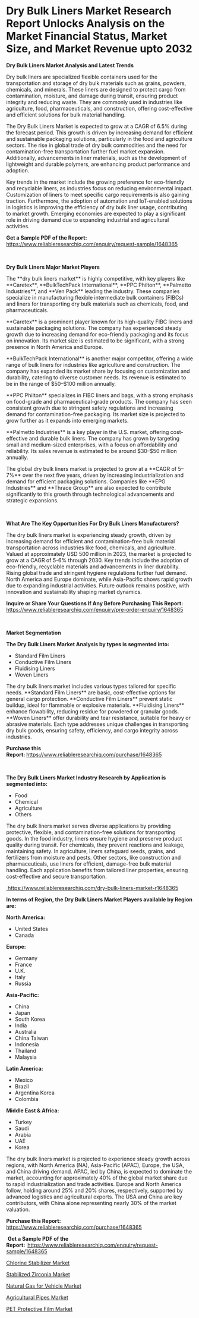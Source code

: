 <p><h1>Dry Bulk Liners Market Research Report Unlocks Analysis on the Market Financial Status, Market Size, and Market Revenue upto 2032</h1></p><p><strong>Dry Bulk Liners Market Analysis and Latest Trends</strong></p>
<p><p>Dry bulk liners are specialized flexible containers used for the transportation and storage of dry bulk materials such as grains, powders, chemicals, and minerals. These liners are designed to protect cargo from contamination, moisture, and damage during transit, ensuring product integrity and reducing waste. They are commonly used in industries like agriculture, food, pharmaceuticals, and construction, offering cost-effective and efficient solutions for bulk material handling.</p><p>The Dry Bulk Liners Market is expected to grow at a CAGR of 6.5% during the forecast period. This growth is driven by increasing demand for efficient and sustainable packaging solutions, particularly in the food and agriculture sectors. The rise in global trade of dry bulk commodities and the need for contamination-free transportation further fuel market expansion. Additionally, advancements in liner materials, such as the development of lightweight and durable polymers, are enhancing product performance and adoption.</p><p>Key trends in the market include the growing preference for eco-friendly and recyclable liners, as industries focus on reducing environmental impact. Customization of liners to meet specific cargo requirements is also gaining traction. Furthermore, the adoption of automation and IoT-enabled solutions in logistics is improving the efficiency of dry bulk liner usage, contributing to market growth. Emerging economies are expected to play a significant role in driving demand due to expanding industrial and agricultural activities.</p></p>
<p><strong>Get a Sample PDF of the Report:&nbsp;</strong> <a href="https://www.reliableresearchiq.com/enquiry/request-sample/1648365?utm_campaign=120&utm_medium=2&utm_source=Github&utm_content=ia&utm_term=27012025&utm_id=dry-bulk-liners">https://www.reliableresearchiq.com/enquiry/request-sample/1648365</a></p>
<p>&nbsp;</p>
<p><strong>Dry Bulk Liners Major Market Players</strong></p>
<p><p>The **dry bulk liners market** is highly competitive, with key players like **Caretex**, **BulkTechPack International**, **PPC Philton**, **Palmetto Industries**, and **Ven Pack** leading the industry. These companies specialize in manufacturing flexible intermediate bulk containers (FIBCs) and liners for transporting dry bulk materials such as chemicals, food, and pharmaceuticals.</p><p>**Caretex** is a prominent player known for its high-quality FIBC liners and sustainable packaging solutions. The company has experienced steady growth due to increasing demand for eco-friendly packaging and its focus on innovation. Its market size is estimated to be significant, with a strong presence in North America and Europe.</p><p>**BulkTechPack International** is another major competitor, offering a wide range of bulk liners for industries like agriculture and construction. The company has expanded its market share by focusing on customization and durability, catering to diverse customer needs. Its revenue is estimated to be in the range of $50–$100 million annually.</p><p>**PPC Philton** specializes in FIBC liners and bags, with a strong emphasis on food-grade and pharmaceutical-grade products. The company has seen consistent growth due to stringent safety regulations and increasing demand for contamination-free packaging. Its market size is projected to grow further as it expands into emerging markets.</p><p>**Palmetto Industries** is a key player in the U.S. market, offering cost-effective and durable bulk liners. The company has grown by targeting small and medium-sized enterprises, with a focus on affordability and reliability. Its sales revenue is estimated to be around $30–$50 million annually.</p><p>The global dry bulk liners market is projected to grow at a **CAGR of 5–7%** over the next five years, driven by increasing industrialization and demand for efficient packaging solutions. Companies like **EPG Industries** and **Thrace Group** are also expected to contribute significantly to this growth through technological advancements and strategic expansions.</p></p>
<p>&nbsp;</p>
<p><strong>What Are The Key Opportunities For Dry Bulk Liners Manufacturers?</strong></p>
<p><p>The dry bulk liners market is experiencing steady growth, driven by increasing demand for efficient and contamination-free bulk material transportation across industries like food, chemicals, and agriculture. Valued at approximately USD 500 million in 2023, the market is projected to grow at a CAGR of 5-6% through 2030. Key trends include the adoption of eco-friendly, recyclable materials and advancements in liner durability. Rising global trade and stringent hygiene regulations further fuel demand. North America and Europe dominate, while Asia-Pacific shows rapid growth due to expanding industrial activities. Future outlook remains positive, with innovation and sustainability shaping market dynamics.</p></p>
<p><strong>Inquire or Share Your Questions If Any Before Purchasing This Report:</strong> <a href="https://www.reliableresearchiq.com/enquiry/pre-order-enquiry/1648365?utm_campaign=120&utm_medium=2&utm_source=Github&utm_content=ia&utm_term=27012025&utm_id=dry-bulk-liners">https://www.reliableresearchiq.com/enquiry/pre-order-enquiry/1648365</a></p>
<p>&nbsp;</p>
<p><strong>Market Segmentation</strong></p>
<p><strong>The Dry Bulk Liners Market Analysis by types is segmented into:</strong></p>
<p><ul><li>Standard Film Liners</li><li>Conductive Film Liners</li><li>Fluidising Liners</li><li>Woven Liners</li></ul></p>
<p><p>The dry bulk liners market includes various types tailored for specific needs. **Standard Film Liners** are basic, cost-effective options for general cargo protection. **Conductive Film Liners** prevent static buildup, ideal for flammable or explosive materials. **Fluidising Liners** enhance flowability, reducing residue for powdered or granular goods. **Woven Liners** offer durability and tear resistance, suitable for heavy or abrasive materials. Each type addresses unique challenges in transporting dry bulk goods, ensuring safety, efficiency, and cargo integrity across industries.</p></p>
<p><strong>Purchase this Report:&nbsp;</strong><a href="https://www.reliableresearchiq.com/purchase/1648365?utm_campaign=120&utm_medium=2&utm_source=Github&utm_content=ia&utm_term=27012025&utm_id=dry-bulk-liners">https://www.reliableresearchiq.com/purchase/1648365</a></p>
<p>&nbsp;</p>
<p><strong>The Dry Bulk Liners Market Industry Research by Application is segmented into:</strong></p>
<p><ul><li>Food</li><li>Chemical</li><li>Agriculture</li><li>Others</li></ul></p>
<p><p>The dry bulk liners market serves diverse applications by providing protective, flexible, and contamination-free solutions for transporting goods. In the food industry, liners ensure hygiene and preserve product quality during transit. For chemicals, they prevent reactions and leakage, maintaining safety. In agriculture, liners safeguard seeds, grains, and fertilizers from moisture and pests. Other sectors, like construction and pharmaceuticals, use liners for efficient, damage-free bulk material handling. Each application benefits from tailored liner properties, ensuring cost-effective and secure transportation.</p></p>
<p><a href="https://www.reliableresearchiq.com/dry-bulk-liners-market-r1648365?utm_campaign=120&utm_medium=2&utm_source=Github&utm_content=ia&utm_term=27012025&utm_id=dry-bulk-liners">&nbsp;https://www.reliableresearchiq.com/dry-bulk-liners-market-r1648365</a></p>
<p><strong>In terms of Region, the Dry Bulk Liners Market Players available by Region are:</strong></p>
<p>
    <p> <strong> North America: </strong>
        <ul>
            <li>United States</li>
            <li>Canada</li>
        </ul>
        </p> 
    <p> <strong> Europe: </strong>
        <ul>
            <li>Germany</li>
            <li>France</li>
            <li>U.K.</li>
            <li>Italy</li>
            <li>Russia</li>
        </ul>
        </p> 
    <p> <strong> Asia-Pacific: </strong>
        <ul>
            <li>China</li>
            <li>Japan</li>
            <li>South Korea</li>
            <li>India</li>
            <li>Australia</li>
            <li>China Taiwan</li>
            <li>Indonesia</li>
            <li>Thailand</li>
            <li>Malaysia</li>
        </ul>
        </p> 
    <p> <strong> Latin America: </strong>
        <ul>
            <li>Mexico</li>
            <li>Brazil</li>
            <li>Argentina Korea</li>
            <li>Colombia</li>
        </ul>
        </p> 
    <p> <strong> Middle East & Africa: </strong>
        <ul>
            <li>Turkey</li>
            <li>Saudi</li>
            <li>Arabia</li>
            <li>UAE</li>
            <li>Korea</li>
        </ul>
    </p>
    </p>
<p><p>The dry bulk liners market is projected to experience steady growth across regions, with North America (NA), Asia-Pacific (APAC), Europe, the USA, and China driving demand. APAC, led by China, is expected to dominate the market, accounting for approximately 40% of the global market share due to rapid industrialization and trade activities. Europe and North America follow, holding around 25% and 20% shares, respectively, supported by advanced logistics and agricultural exports. The USA and China are key contributors, with China alone representing nearly 30% of the market valuation.</p></p>
<p><strong>Purchase this Report: </strong><a href="https://www.reliableresearchiq.com/purchase/1648365?utm_campaign=120&utm_medium=2&utm_source=Github&utm_content=ia&utm_term=27012025&utm_id=dry-bulk-liners">https://www.reliableresearchiq.com/purchase/1648365</a></p>
<p>&nbsp;<strong>Get a Sample PDF of the Report:&nbsp;&nbsp;</strong><a href="https://www.reliableresearchiq.com/enquiry/request-sample/1648365?utm_campaign=120&utm_medium=2&utm_source=Github&utm_content=ia&utm_term=27012025&utm_id=dry-bulk-liners">https://www.reliableresearchiq.com/enquiry/request-sample/1648365</a></p>
<p><strong></strong></p>
<p><p><a href="https://github.com/watzondechao/Market-Research-Report-List-1/blob/main/chlorine-stabilizer-market.md?utm_campaign=120&utm_medium=2&utm_source=Github&utm_content=ia&utm_term=27012025&utm_id=dry-bulk-liners">Chlorine Stabilizer Market</a></p><p><a href="https://github.com/lizamflotow/Market-Research-Report-List-1/blob/main/stabilized-zirconia-market.md?utm_campaign=120&utm_medium=2&utm_source=Github&utm_content=ia&utm_term=27012025&utm_id=dry-bulk-liners">Stabilized Zirconia Market</a></p><p><a href="https://github.com/phephezxnf/Market-Research-Report-List-1/blob/main/natural-gas-for-vehicle-market.md?utm_campaign=120&utm_medium=2&utm_source=Github&utm_content=ia&utm_term=27012025&utm_id=dry-bulk-liners">Natural Gas for Vehicle Market</a></p><p><a href="https://github.com/siobhanbusker813/Market-Research-Report-List-1/blob/main/agricultural-pipes-market.md?utm_campaign=120&utm_medium=2&utm_source=Github&utm_content=ia&utm_term=27012025&utm_id=dry-bulk-liners">Agricultural Pipes Market</a></p><p><a href="https://github.com/iroldilom/Market-Research-Report-List-1/blob/main/pet-protective-film-market.md?utm_campaign=120&utm_medium=2&utm_source=Github&utm_content=ia&utm_term=27012025&utm_id=dry-bulk-liners">PET Protective Film Market</a></p></p>